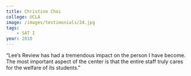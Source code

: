 ```yaml
---
title: Christine Choi
college: UCLA
image: /images/testimonials/24.jpg
tags:
    - SAT I
year: 2010
---
```


“Lee’s Review has had a tremendous impact on the person I have become. The
most important aspect of the center is that the entire staff truly cares
for the welfare of its students.”

